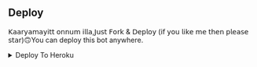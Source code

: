 


## Deploy
𝖪𝖺𝖺𝗋𝗒𝖺𝗆𝖺𝗒𝗂𝗍𝗍 𝗈𝗇𝗇𝗎𝗆 𝗂𝗅𝗅𝖺,𝖩𝗎𝗌𝗍 𝖥𝗈𝗋𝗄 & 𝖣𝖾𝗉𝗅𝗈𝗒 (𝗂𝖿 𝗒𝗈𝗎 𝗅𝗂𝗄𝖾 𝗆𝖾 𝗍𝗁𝖾𝗇 𝗉𝗅𝖾𝖺𝗌𝖾 𝗌𝗍𝖺𝗋)🙃You can deploy this bot anywhere.

<details><summary>Deploy To Heroku</summary>
<p>
<br>
<a href="https://heroku.com/deploy?template=https://github.com/botxeditor/newfilter00">
  <img src="https://www.herokucdn.com/deploy/button.svg" alt="Deploy">
</a>
</p>
</details>

